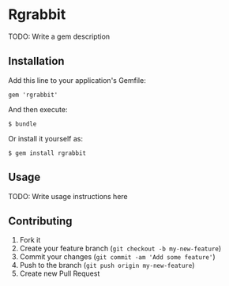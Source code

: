 # Rgrabbit

TODO: Write a gem description

## Installation

Add this line to your application's Gemfile:

    gem 'rgrabbit'

And then execute:

    $ bundle

Or install it yourself as:

    $ gem install rgrabbit

## Usage

TODO: Write usage instructions here

## Contributing

1. Fork it
2. Create your feature branch (`git checkout -b my-new-feature`)
3. Commit your changes (`git commit -am 'Add some feature'`)
4. Push to the branch (`git push origin my-new-feature`)
5. Create new Pull Request
